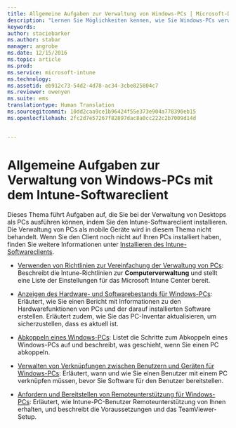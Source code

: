 ```yaml
---
title: Allgemeine Aufgaben zur Verwaltung von Windows-PCs | Microsoft-Dokumentation
description: "Lernen Sie Möglichkeiten kennen, wie Sie Windows-PCs verwalten, auf denen der Intune-Softwareclient ausgeführt wird."
keywords: 
author: staciebarker
ms.author: stabar
manager: angrobe
ms.date: 12/15/2016
ms.topic: article
ms.prod: 
ms.service: microsoft-intune
ms.technology: 
ms.assetid: eb912c73-54d2-4d78-ac34-3cbe825804c7
ms.reviewer: owenyen
ms.suite: ems
translationtype: Human Translation
ms.sourcegitcommit: 10dd2caa9ce1b96424f55e373e904a778390eb15
ms.openlocfilehash: 2fc2d7e57267f82897dac8a0cc222c2b7009d14d


---
```


# <a name="common-windows-pc-management-tasks-with-the-intune-software-client"></a>Allgemeine Aufgaben zur Verwaltung von Windows-PCs mit dem Intune-Softwareclient
Dieses Thema führt Aufgaben auf, die Sie bei der Verwaltung von Desktops als PCs ausführen können, indem Sie den Intune-Softwareclient installieren. Die Verwaltung von PCs als mobile Geräte wird in diesem Thema nicht behandelt. Wenn Sie den Client noch nicht auf Ihren PCs installiert haben, finden Sie weitere Informationen unter [Installieren des Intune-Softwareclients](install-the-windows-pc-client-with-microsoft-intune.md).


- [Verwenden von Richtlinien zur Vereinfachung der Verwaltung von PCs](use-policies-to-simplify-windows-pc-management.md): Beschreibt die Intune-Richtlinien zur **Computerverwaltung** und stellt eine Liste der Einstellungen für das Microsoft Intune Center bereit.

- [Anzeigen des Hardware- und Softwarebestands für Windows-PCs](view-hardware-and-software-inventory-for-windows-pcs-in-microsoft-intune.md): Erläutert, wie Sie einen Bericht mit Informationen zu den Hardwarefunktionen von PCs und der darauf installierten Software erstellen. Erläutert zudem, wie Sie das PC-Inventar aktualisieren, um sicherzustellen, dass es aktuell ist.

- [Abkoppeln eines Windows-PCs](retire-a-windows-pc-with-microsoft-intune.md): Listet die Schritte zum Abkoppeln eines Windows-PCs auf und beschreibt, was geschieht, wenn Sie einen PC abkoppeln.

- [Verwalten von Verknüpfungen zwischen Benutzern und Geräten für Windows-PCs](manage-user-device-linking-for-windows-pcs-with-microsoft-intune.md): Erläutert, wann und wie Sie einen Benutzer mit einem PC verknüpfen müssen, bevor Sie Software für den Benutzer bereitstellen.

- [Anfordern und Bereitstellen von Remoteunterstützung für Windows-PCs](request-and-provide-remote-assistance-for-windows-pcs-in-microsoft-intune.md): Erläutert, wie Intune-PC-Benutzer Remoteunterstützung von Ihnen erhalten, und beschreibt die Voraussetzungen und das TeamViewer-Setup.





<!--HONumber=Dec16_HO3-->


